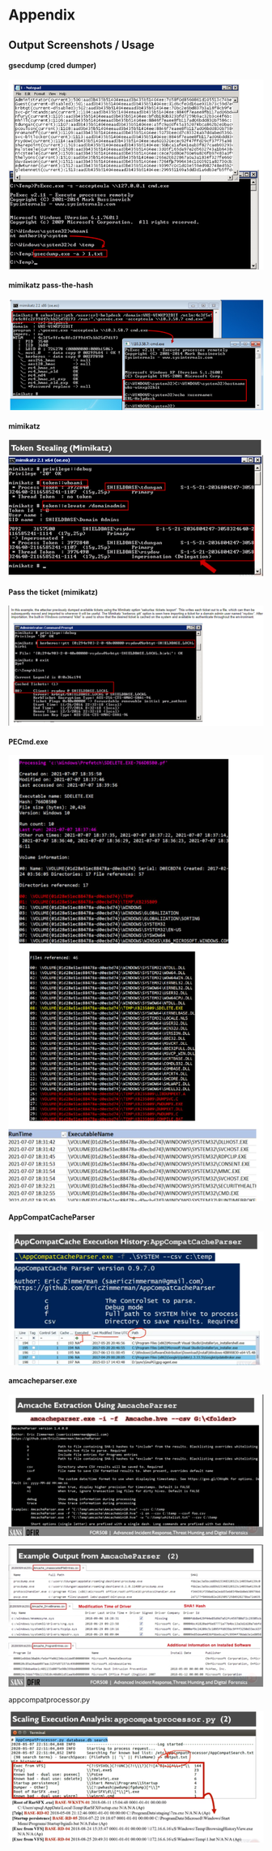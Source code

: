 # Appendix

## Output Screenshots / Usage

#### gsecdump (cred dumper)

![gsecdump](<../.gitbook/assets/image (29).png>)

#### mimikatz pass-the-hash

![mimikatz](<../.gitbook/assets/image (85) (1) (1).png>)

#### mimikatz

![mimikatz token stealing](<../.gitbook/assets/image (57) (1).png>)

#### Pass the ticket (mimikatz)

![mimikatz pass the ticket](<../.gitbook/assets/image (43) (1) (1).png>)

#### PECmd.exe

![](<../.gitbook/assets/image (36).png>)

#### AppCompatCacheParser

![appcompatcacheparser screenshot](<../.gitbook/assets/image (86).png>)

#### amcacheparser.exe

![amcacheparser.exe usage](<../.gitbook/assets/image (51) (1).png>)

![amcacheparser.exe output](<../.gitbook/assets/image (25).png>)

appcompatprocessor.py

![](<../.gitbook/assets/image (53) (1).png>)
